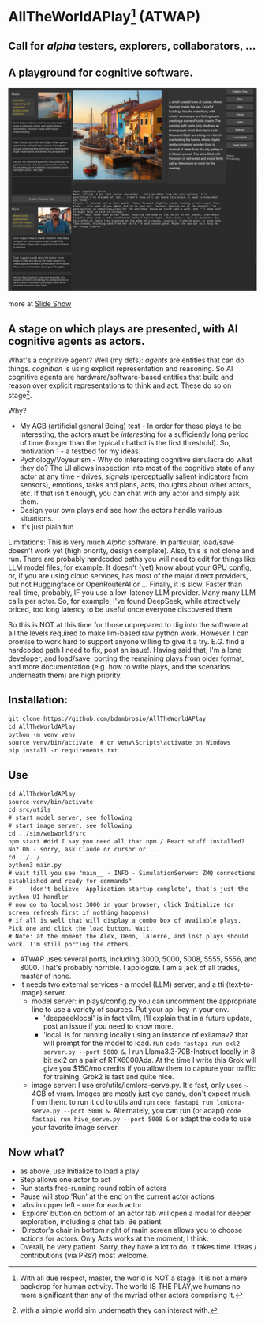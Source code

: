 # AllTheWorldAPlay[^1] (ATWAP)

## Call for *alpha* testers, explorers, collaborators, ...

## A playground for cognitive software. 

![Play screenshot](docs/images/WebworldMain.png)

more at [Slide Show](http://www.tuuyi.com)

## A stage on which plays are presented, with AI cognitive agents as actors.

What's a cognitive agent? Well (my defs): *agents* are entities that can do things. *cognition* is using explicit representation and reasoning. So AI cognitive agents are hardware/software-based entities that build and reason over explicit representations to think and act. These do so on stage[^2].

Why? 
- My AGB (artificial general Being) test - In order for these plays to be interesting, the actors must be *interesting* for a sufficiently long period of time (longer than the typical chatbot is the first threshold). So, motivation 1 - a testbed for my ideas.
- Pychology/Voyeurism - Why do interesting cognitive simulacra do what they do? The UI allows inspection into most of the cognitive state of any actor at any time - drives, *signals* (perceptually salient indicators from sensors), emotions, tasks and plans, acts, thoughts about other actors, etc. If that isn't enough, you can chat with any actor and simply ask them.
- Design your own plays and see how the actors handle various situations.
- It's just plain fun

Limitations:
This is very much *Alpha* software. In particular, load/save doesn't work yet (high priority, design complete). Also, this is not clone and run. There are probably hardcoded paths you will need to edit for things like LLM model files, for example. It doesn't (yet) know about your GPU config, or, if you are using cloud services, has most of the major direct providers, but not Huggingface or OpenRouterAI or ... Finally, it is slow. Faster than real-time, probably, IF you use a low-latency LLM provider. Many many LLM calls per actor. So, for example, I've found DeepSeek, while attractively priced, too long latency to be useful once everyone discovered them. 

So this is NOT at this time for those unprepared to dig into the software at all the levels required to make llm-based raw python work. However, I can promise to work hard to support anyone willing to give it a try. E.G. find a hardcoded path I need to fix, post an issue!. Having said that, I'm a lone developer, and load/save, porting the remaining plays from older format, and more documentation (e.g. how to write plays, and the scenarios underneath them) are high priority.

## Installation:

```code
git clone https://github.com/bdambrosio/AllTheWorldAPlay
cd AllTheWorldAPlay
python -m venv venv
source venv/bin/activate  # or venv\Scripts\activate on Windows
pip install -r requirements.txt
```

## Use

```code
cd AllTheWorldAPlay
source venv/bin/activate
cd src/utils
# start model server, see following
# start image server, see following
cd ../sim/webworld/src
npm start #did I say you need all that npm / React stuff installed? No? Oh - sorry, ask Claude or cursor or ...
cd ../../
python3 main.py
# wait till you see "main__ - INFO - SimulationServer: ZMQ connections established and ready for commands"
#     (don't believe 'Application startup complete', that's just the python UI handler
# now go to localhost:3000 in your browser, click Initialize (or screen refresh first if nothing happens)
# if all is well that will display a combo box of available plays. Pick one and click the load button. Wait.
# Note: at the moment the Alex, Demo, laTerre, and lost plays should work, I'm still porting the others.
```

- ATWAP uses several ports, including 3000, 5000, 5008, 5555, 5556, and 8000. That's probably horrible. I apologize. I am a jack of all trades, master of none.
- It needs two external services - a model (LLM) server, and a tti (text-to-image) server.
  - model server: in plays/config.py you can uncomment the appropriate line to use a variety of sources. Put your api-key in your env.
      - 'deepseeklocal' is in fact vllm, I'll explain that in a future update, post an issue if you need to know more.
      - 'local' is for running locally using an instance of exllamav2 that will prompt for the model to load. run ```code fastapi run exl2-server.py --port 5000 &```. I run Llama3.3-70B-Instruct locally in 8 bit exl2 on a pair of RTX6000Ada. At the time I write this Grok will give you $150/mo credits if you allow them to capture your traffic for training. Grok2 is fast and quite nice.
  - image server: I use src/utils/lcmlora-serve.py. It's fast, only uses ~ 4GB of vram. Images are mostly just eye candy, don't expect much from them. to run it cd to utils and run ```code fastapi run lcmLora-serve.py --port 5008 &```. Alternately, you can run (or adapt) ```code fastapi run hive_serve.py --port 5008 &``` or adapt the code to use your favorite image server. 

## Now what?
- as above, use Initialize to load a play
- Step allows one actor to act
- Run starts free-running round robin of actors
- Pause will stop 'Run' at the end on the current actor actions
- tabs in upper left - one for each actor
- 'Explore' button on bottom of an actor tab will open a modal for deeper exploration, including a chat tab. Be patient.
- 'Director's chair in bottom right of main screen allows you to choose actions for actors. Only Acts works at the moment, I think.
- Overall, be very patient. Sorry, they have a lot to do, it takes time.
Ideas / contributions (via PRs?) most welcome.

[^1]: With all due respect, master, the world is NOT a stage. It is not a mere backdrop for human activity. The world IS THE PLAY,we humans no more significant than any of the myriad other actors comprising it.
[^2]: with a simple world sim underneath they can interact with.
